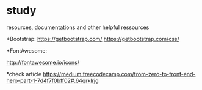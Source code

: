 # study
resources, documentations and other helpful ressources


*Bootstrap:
https://getbootstrap.com/
https://getbootstrap.com/css/

*FontAwesome:

http://fontawesome.io/icons/

*check article
https://medium.freecodecamp.com/from-zero-to-front-end-hero-part-1-7d4f7f0bff02#.64qrklrjg
